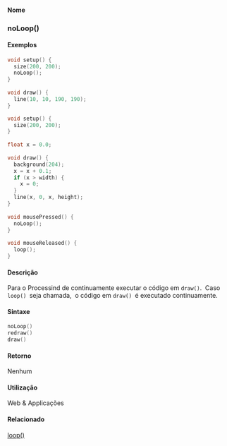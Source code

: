 
#### Nome
### noLoop()

#### Exemplos

```pde
void setup() { 
  size(200, 200); 
  noLoop(); 
} 
 
void draw() { 
  line(10, 10, 190, 190); 
} 

```



```pde
void setup() { 
  size(200, 200); 
} 
 
float x = 0.0; 
 
void draw() { 
  background(204); 
  x = x + 0.1; 
  if (x > width) { 
    x = 0; 
  } 
  line(x, 0, x, height); 
} 
 
void mousePressed() { 
  noLoop(); 
} 
 
void mouseReleased() { 
  loop(); 
} 

```



#### Descrição
Para o Processind de continuamente executar o código em `draw()`.  Caso `loop() `seja chamada,  o código em `draw() `é executado continuamente.

#### Sintaxe
```pde
noLoop()
redraw()
draw()

```

#### Retorno

	
Nenhum

#### Utilização

	
Web & Applicações

#### Relacionado
[loop()](loop_
)

